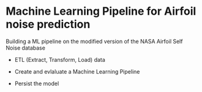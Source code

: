 # Machine Learning Pipeline for Airfoil noise prediction

Building a ML pipeline on the modified version of the NASA Airfoil Self Noise database

- ETL (Extract, Transform, Load) data

- Create and evlaluate a Machine Learning Pipeline

- Persist the model 
